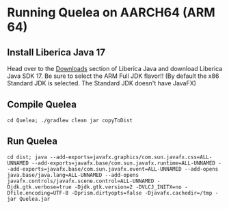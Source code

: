 # Running Quelea on AARCH64 (ARM 64)

## Install Liberica Java 17
Head over to the [Downloads](https://bell-sw.com/pages/downloads/#downloads) section of Liberica Java and download Liberica Java SDK 17. Be sure to select the ARM Full JDK flavor!! (By default the x86 Standard JDK is selected. The Standard JDK doesn't have JavaFX)

## Compile Quelea
`cd Quelea; ./gradlew clean jar copyToDist`

## Run Quelea
`cd dist; java --add-exports=javafx.graphics/com.sun.javafx.css=ALL-UNNAMED --add-exports=javafx.base/com.sun.javafx.runtime=ALL-UNNAMED --add-exports=javafx.base/com.sun.javafx.event=ALL-UNNAMED --add-opens java.base/java.lang=ALL-UNNAMED --add-opens javafx.controls/javafx.scene.control=ALL-UNNAMED -Djdk.gtk.verbose=true -Djdk.gtk.version=2 -DVLCJ_INITX=no -Dfile.encoding=UTF-8 -Dprism.dirtyopts=false -Djavafx.cachedir=/tmp -jar Quelea.jar`
